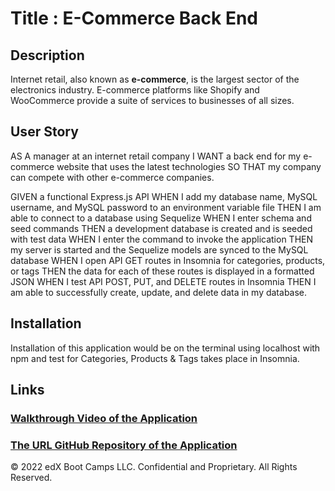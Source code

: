 # Title : E-Commerce Back End

## Description

Internet retail, also known as **e-commerce**, is the largest sector of the electronics industry.
E-commerce platforms like Shopify and WooCommerce provide a suite of services to businesses of all sizes.

## User Story

AS A manager at an internet retail company
I WANT a back end for my e-commerce website that uses the latest technologies
SO THAT my company can compete with other e-commerce companies.

GIVEN a functional Express.js API
WHEN I add my database name, MySQL username, and MySQL password to an environment variable file
THEN I am able to connect to a database using Sequelize
WHEN I enter schema and seed commands
THEN a development database is created and is seeded with test data
WHEN I enter the command to invoke the application
THEN my server is started and the Sequelize models are synced to the MySQL database
WHEN I open API GET routes in Insomnia for categories, products, or tags
THEN the data for each of these routes is displayed in a formatted JSON
WHEN I test API POST, PUT, and DELETE routes in Insomnia
THEN I am able to successfully create, update, and delete data in my database.

## Installation

Installation of this application would be on the terminal using localhost with npm and test for Categories, Products & Tags takes place in Insomnia.

## Links

### [Walkthrough Video of the Application]()

### [The URL GitHub Repository of the Application]()

© 2022 edX Boot Camps LLC. Confidential and Proprietary. All Rights Reserved.
